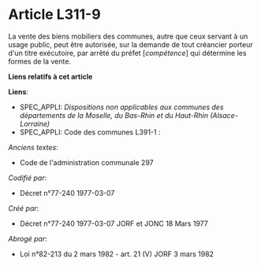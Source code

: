 # Article L311-9

La vente des biens mobiliers des communes, autre que ceux servant à un usage public, peut être autorisée, sur la demande de
tout créancier porteur d'un titre exécutoire, par arrêté du préfet [*compétence*] qui détermine les formes de la vente.

**Liens relatifs à cet article**

**Liens**:

  - SPEC_APPLI: *Dispositions non applicables aux communes des départements de la Moselle, du Bas-Rhin et du Haut-Rhin (Alsace-Lorraine)*
  - SPEC_APPLI: Code des communes L391-1 :

_Anciens textes_:

  - Code de l'administration communale 297

_Codifié par_:

  - Décret n°77-240 1977-03-07

_Créé par_:

  - Décret n°77-240 1977-03-07 JORF et JONC 18 Mars 1977

_Abrogé par_:

  - Loi n°82-213 du 2 mars 1982 - art. 21 (V) JORF 3 mars 1982
